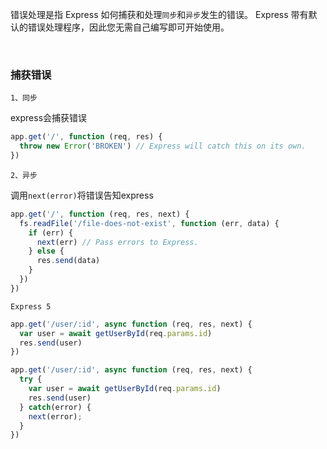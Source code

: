 错误处理是指 Express 如何捕获和处理`同步`和`异步`发生的错误。 Express 带有默认的错误处理程序，因此您无需自己编写即可开始使用。

<br/>

### 捕获错误

`1、同步`

express会捕获错误

~~~js
app.get('/', function (req, res) {
  throw new Error('BROKEN') // Express will catch this on its own.
})
~~~

`2、异步`

调用`next(error)`将错误告知express

~~~js
app.get('/', function (req, res, next) {
  fs.readFile('/file-does-not-exist', function (err, data) {
    if (err) {
      next(err) // Pass errors to Express.
    } else {
      res.send(data)
    }
  })
})
~~~

`Express 5`

~~~js
app.get('/user/:id', async function (req, res, next) {
  var user = await getUserById(req.params.id)
  res.send(user)
})
~~~

~~~js
app.get('/user/:id', async function (req, res, next) {
  try {
    var user = await getUserById(req.params.id)
    res.send(user)
  } catch(error) {
    next(error);
  }
})
~~~